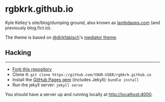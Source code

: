 rgbkrk.github.io
================

Kyle Kelley's site/blog/dumping ground, also known as [lambdaops.com](https://lambdaops.com) (and previously blog.fict.io).

The theme is based on [@dirkfabisch](https://github.com/dirkfabisch)'s [mediator theme](https://github.com/dirkfabisch/mediator).

## Hacking
---
- [Fork this repository](https://github.com/rgbkrk/rgbkrk.github.io)
- Clone it: `git clone https://github.com/YOUR-USER/rgbkrk.github.io`
- Install the [GitHub Pages gem](https://github.com/github/pages-gem) (includes Jekyll): `bundle install`
- Run the jekyll server: `jekyll serve`

You should have a server up and running locally at <http://localhost:4000>.
